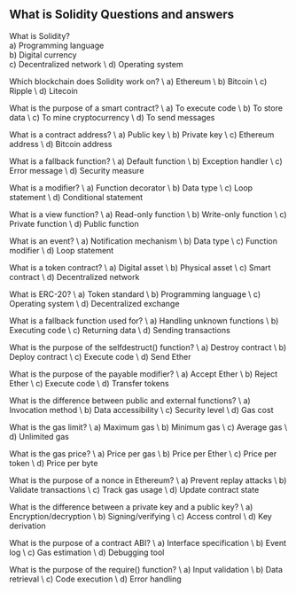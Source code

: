 ## What is Solidity Questions and answers 

What is Solidity? \
a) Programming language \
b) Digital currency \
c) Decentralized network \ 
d) Operating system 

Which blockchain does Solidity work on? \ 
a) Ethereum \ 
b) Bitcoin \ 
c) Ripple \ 
d) Litecoin


What is the purpose of a smart contract? \ 
a) To execute code \ 
b) To store data \ 
c) To mine cryptocurrency \ 
d) To send messages


What is a contract address? \ 
a) Public key \ 
b) Private key \ 
c) Ethereum address \ 
d) Bitcoin address


What is a fallback function? \ 
a) Default function \ 
b) Exception handler \ 
c) Error message \ 
d) Security measure


What is a modifier? \ 
a) Function decorator \ 
b) Data type \ 
c) Loop statement \ 
d) Conditional statement


What is a view function? \ 
a) Read-only function \ 
b) Write-only function \ 
c) Private function \ 
d) Public function


What is an event? \ 
a) Notification mechanism \ 
b) Data type \ 
c) Function modifier \ 
d) Loop statement


What is a token contract? \ 
a) Digital asset \ 
b) Physical asset \ 
c) Smart contract \ 
d) Decentralized network


What is ERC-20? \ 
a) Token standard \ 
b) Programming language \ 
c) Operating system \ 
d) Decentralized exchange


What is a fallback function used for? \ 
a) Handling unknown functions \ 
b) Executing code \ 
c) Returning data \ 
d) Sending transactions


What is the purpose of the selfdestruct() function? \ 
a) Destroy contract \ 
b) Deploy contract \ 
c) Execute code \ 
d) Send Ether


What is the purpose of the payable modifier? \ 
a) Accept Ether \ 
b) Reject Ether \ 
c) Execute code \ 
d) Transfer tokens


What is the difference between public and external functions? \ 
a) Invocation method \ 
b) Data accessibility \ 
c) Security level \ 
d) Gas cost


What is the gas limit? \ 
a) Maximum gas \ 
b) Minimum gas \ 
c) Average gas \ 
d) Unlimited gas


What is the gas price? \ 
a) Price per gas \ 
b) Price per Ether \ 
c) Price per token \ 
d) Price per byte


What is the purpose of a nonce in Ethereum? \ 
a) Prevent replay attacks \ 
b) Validate transactions \ 
c) Track gas usage \ 
d) Update contract state


What is the difference between a private key and a public key? \ 
a) Encryption/decryption \ 
b) Signing/verifying \ 
c) Access control \ 
d) Key derivation


What is the purpose of a contract ABI? \ 
a) Interface specification \ 
b) Event log \ 
c) Gas estimation \ 
d) Debugging tool


What is the purpose of the require() function? \ 
a) Input validation \ 
b) Data retrieval \ 
c) Code execution \ 
d) Error handling
